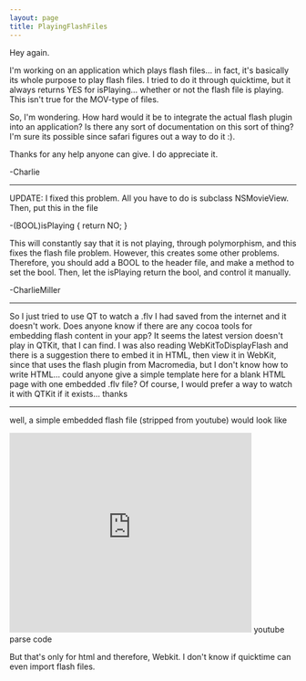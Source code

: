 ```yaml
---
layout: page
title: PlayingFlashFiles
---
```


Hey again.

I'm working on an application which plays flash files... in fact, it's basically its whole purpose to play flash files.  I tried to do it through quicktime, but it always returns YES for isPlaying... whether or not the flash file is playing.  This isn't true for the MOV-type of files.

So, I'm wondering.  How hard would it be to integrate the actual flash plugin into an application?  Is there any sort of documentation on this sort of thing?  I'm sure its possible since safari figures out a way to do it :).

Thanks for any help anyone can give.  I do appreciate it.

-Charlie

----

UPDATE:  I fixed this problem.  All you have to do is subclass NSMovieView.  Then, put this in the file

    
-(BOOL)isPlaying
{
    return NO;
}


This will constantly say that it is not playing, through polymorphism, and this fixes the flash file problem.  However, this creates some other problems.  Therefore, you should add a BOOL to the header file, and make a method to set the bool.  Then, let the isPlaying return the bool, and control it manually.

-CharlieMiller

----
So I just tried to use QT to watch a .flv I had saved from the internet and it doesn't work.  Does anyone know if there are any cocoa tools for embedding flash content in your app?  It seems the latest version doesn't play in QTKit, that I can find.  I was also reading WebKitToDisplayFlash and there is a suggestion there to embed it in HTML, then view it in WebKit, since that uses the flash plugin from Macromedia, but I don't know how to write HTML... could anyone give a simple template here for a blank HTML page with one embedded .flv file?  Of course, I would prefer a way to watch it with QTKit if it exists... thanks

----
well, a simple embedded flash file (stripped from youtube) would look like 
    
<embed src="http://www.youtube.com/v/-guOAIcQoxA" type="application/x-shockwave-flash" wmode="transparent" width="425" height="350">  youtube parse code

But that's only for html and therefore, Webkit.  I don't know if quicktime can even import flash files.


